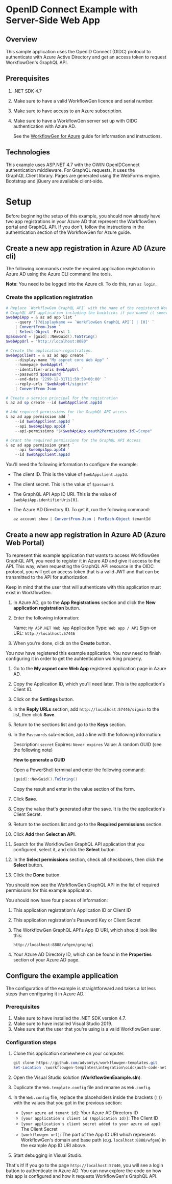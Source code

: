 # OpenID Connect Example with Server-Side Web App
## Overview
This sample application uses the OpenID Connect (OIDC) protocol to authenticate
with Azure Active Directory and get an access token to request WorkflowGen's
GraphQL API.

## Prerequisites
1. .NET SDK 4.7
1. Make sure to have a valid WorkflowGen licence and serial number.
1. Make sure to have access to an Azure subscription.
1. Make sure to have a WorkflowGen server set up with OIDC authentication with
Azure AD.

    See the [WorkflowGen for Azure](https://docs.advantys.com/workflowgen-for-azure/)
    guide for information and instructions.

## Technologies
This example uses ASP.NET 4.7 with the OWIN OpenIDConnect authentication
middleware. For GraphQL requests, it uses the GraphQL.Client library. Pages are
generated using the WebForms engine. Bootstrap and jQuery are available client-side.

# Setup
Before beginning the setup of this example, you should now already have two
app registrations in your Azure AD that represent the WorkflowGen portal and
GraphQL API. If you don't, follow the instructions in the authentication
section of the WorkflowGen for Azure guide.

## Create a new app registration in Azure AD (Azure cli)
The following commands create the required application registration in
Azure AD using the Azure CLI command line tools.

**Note**: You need to be logged into the Azure cli. To do this, run `az login`.

### Create the application registration
```powershell
# Replace `WorkflowGen GraphQL API` with the name of the registered WorkflowGen
# GraphQL API application including the backticks if you named it something else.
$webApiApp = & az ad app list `
    --query '[?displayName == `WorkflowGen GraphQL API`] | [0]' `
    | ConvertFrom-Json `
    | Select-Object -First 1
$password = [guid]::NewGuid().ToString()
$webAppUrl = "http://localhost:8080"

# Create the application registration.
$webAppClient = & az ad app create `
    --display-name "My aspnet core Web App" `
    --homepage $webAppUrl `
    --identifier-uris $webAppUrl `
    --password $password `
    --end-date '2299-12-31T11:59:59+00:00' `
    --reply-urls "$webAppUrl/signin" `
    | ConvertFrom-Json

# Create a service principal for the registration
& az ad sp create --id $webAppClient.appId

# Add required permissions for the GraphQL API access
& az ad app permission add `
    --id $webAppClient.appId `
    --api $webApiApp.appId `
    --api-permissions "$($webApiApp.oauth2Permissions.id)=Scope"

# Grant the required permissions for the GraphQL API Access
& az ad app permission grant `
    --api $webApiApp.appId `
    --id $webAppClient.appId
```

You'll need the following information to configure the example:

* The client ID. This is the value of `$webAppclient.appId`.
* The client secret. This is the value of `$password`.
* The GraphQL API App ID URI. This is the value of `$webApiApp.identifierUris[0]`.
* The Azure AD Directory ID. To get it, run the following command:

    ```powershell
    az account show | ConvertFrom-Json | ForEach-Object tenantId
    ```

## Create a new app registration in Azure AD (Azure Web Portal)
To represent this example application that wants to access WorkflowGen
GraphQL API, you need to register it in Azure AD and give it access to the API.
This way, when requesting the GraphQL API resource in the OIDC protocol, you
will get an access token that is a valid JWT and that can be transmitted to
the API for authorization.

Keep in mind that the user that will authenticate with this application must
exist in WorkflowGen.

1. In Azure AD, go to the **App Registrations** section and click the
**New application registration** button.
1. Enter the following information:

    Name: `My ASP.NET Web App`
    Application Type: `Web app / API`
    Sign-on URL: `http://localhost:57446`

1. When you're done, click on the **Create** button.

You now have registered this example application. You now need to finish
configuring it in order to get the auhtentication working properly.

1. Go to the **My aspnet core Web App** registered application page in Azure AD.
1. Copy the Application ID, which you'll need later. This is the application's
Client ID.
1. Click on the **Settings** button.
1. In the **Reply URLs** section, add `http://localhost:57446/signin` to the
list, then click **Save**.
1. Return to the sections list and go to the **Keys** section.
1. In the `Passwords` sub-section, add a line with the following information:

    Description: `secret`
    Expires: `Never expires`
    Value: A random GUID (see the following note)

    **How to generate a GUID**

    Open a PowerShell terminal and enter the following command:
    ```powershell
    [guid]::NewGuid().ToString()
    ```
    Copy the result and enter in the value section of the form.

1. Click **Save**.
1. Copy the value that's generated after the save. It is the the application's
Client Secret.
1. Return to the sections list and go to the **Required permissions** section.
1. Click **Add** then **Select an API**.
1. Search for the WorkflowGen GraphQL API application that you configured,
select it, and click the **Select** button.
1. In the **Select permissions** section, check all checkboxes, then click the
**Select** button.
1. Click the **Done** button.

You should now see the WorkflowGen GraphQL API in the list of required
permissions for this example application.

You should now have four pieces of information:

1. This application registration's Application ID or Client ID
1. This application registration's Password Key or Client Secret
1. The WorkflowGen GraphQL API's App ID URI, which should look like this:

    `http://localhost:8888/wfgen/graphql`

1. Your Azure AD Directory ID, which can be found in the **Properties** section
of your Azure AD page.

## Configure the example application
The configuration of the example is straightforward and takes a lot less steps
than configuring it in Azure AD.

### Prerequisites
1. Make sure to have installed the .NET SDK version 4.7.
1. Make sure to have installed Visual Studio 2019.
1. Make sure that the user that you're using is a valid WorkflowGen user.

### Configuration steps
1. Clone this application somewhere on your computer.

    ```powershell
    git clone https://github.com/advantys/workflowgen-templates.git
    Set-Location .\workflowgen-templates\integration\oidc\auth-code-netfx\WorkflowGenExample
    ```

1. Open the Visual Studio solution (**WorkflowGenExample.sln**).
1. Duplicate the `Web.template.config` file and rename as
`Web.config`.
1. In the `Web.config` file, replace the placeholders inside the brackets
(`[]`) with the values that you got in the previous section:

    * `[your azure ad tenant id]`: Your Azure AD Directory ID
    * `[your application's client id (Application Id)]`: The Client ID
    * `[your application's client secret added to your azure ad app]`: The Client Secret
    * `[workflowgen url]`: The part of the App ID URI which represents WorkflowGen's
    domain and base path (e.g. `localhost:8888/wfgen`) in the example App ID URI
    above.

1. Start debugging in Visual Studio.

That's it! If you go to the page `http://localhost:57446`, you will see a login
button to authenticate in Azure AD. You can now explore the code on how this app
is configured and how it requests WorkflowGen's GraphQL API.
